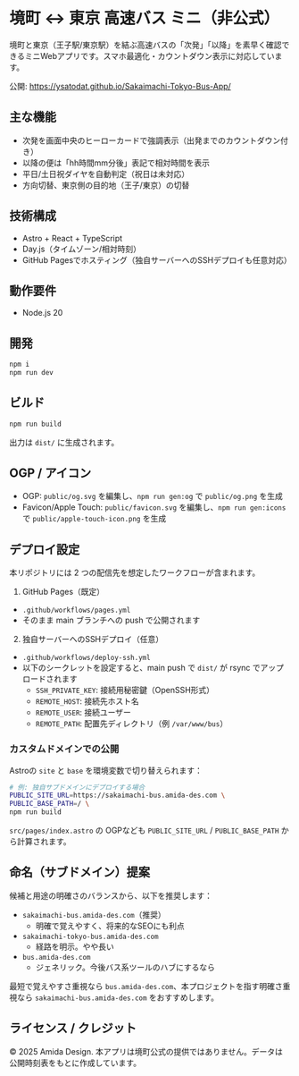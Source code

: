 # 境町 ↔ 東京 高速バス ミニ（非公式）

境町と東京（王子駅/東京駅）を結ぶ高速バスの「次発」「以降」を素早く確認できるミニWebアプリです。スマホ最適化・カウントダウン表示に対応しています。

公開: https://ysatodat.github.io/Sakaimachi-Tokyo-Bus-App/

## 主な機能
- 次発を画面中央のヒーローカードで強調表示（出発までのカウントダウン付き）
- 以降の便は「hh時間mm分後」表記で相対時間を表示
- 平日/土日祝ダイヤを自動判定（祝日は未対応）
- 方向切替、東京側の目的地（王子/東京）の切替

## 技術構成
- Astro + React + TypeScript
- Day.js（タイムゾーン/相対時刻）
- GitHub Pagesでホスティング（独自サーバーへのSSHデプロイも任意対応）

## 動作要件
- Node.js 20

## 開発

```bash
npm i
npm run dev
```

## ビルド

```bash
npm run build
```

出力は `dist/` に生成されます。

## OGP / アイコン
- OGP: `public/og.svg` を編集し、`npm run gen:og` で `public/og.png` を生成
- Favicon/Apple Touch: `public/favicon.svg` を編集し、`npm run gen:icons` で `public/apple-touch-icon.png` を生成

## デプロイ設定

本リポジトリには 2 つの配信先を想定したワークフローが含まれます。

1) GitHub Pages（既定）
- `.github/workflows/pages.yml`
- そのまま main ブランチへの push で公開されます

2) 独自サーバーへのSSHデプロイ（任意）
- `.github/workflows/deploy-ssh.yml`
- 以下のシークレットを設定すると、main push で `dist/` が rsync でアップロードされます
  - `SSH_PRIVATE_KEY`: 接続用秘密鍵（OpenSSH形式）
  - `REMOTE_HOST`: 接続先ホスト名
  - `REMOTE_USER`: 接続ユーザー
  - `REMOTE_PATH`: 配置先ディレクトリ（例 `/var/www/bus`）

### カスタムドメインでの公開
Astroの `site` と `base` を環境変数で切り替えられます：

```bash
# 例: 独自サブドメインにデプロイする場合
PUBLIC_SITE_URL=https://sakaimachi-bus.amida-des.com \
PUBLIC_BASE_PATH=/ \
npm run build
```

`src/pages/index.astro` の OGPなども `PUBLIC_SITE_URL` / `PUBLIC_BASE_PATH` から計算されます。

## 命名（サブドメイン）提案
候補と用途の明確さのバランスから、以下を推奨します：

- `sakaimachi-bus.amida-des.com`（推奨）
  - 明確で覚えやすく、将来的なSEOにも利点
- `sakaimachi-tokyo-bus.amida-des.com`
  - 経路を明示。やや長い
- `bus.amida-des.com`
  - ジェネリック。今後バス系ツールのハブにするなら

最短で覚えやすさ重視なら `bus.amida-des.com`、本プロジェクトを指す明確さ重視なら `sakaimachi-bus.amida-des.com` をおすすめします。

## ライセンス / クレジット
© 2025 Amida Design. 本アプリは境町公式の提供ではありません。データは公開時刻表をもとに作成しています。
